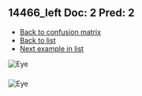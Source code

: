 ## 14466_left Doc: 2 Pred: 2
- [Back to confusion matrix](https://github.com/juliandewit/kaggle_retinopathy/blob/master/matrix.md)
- [Back to list](https://github.com/juliandewit/kaggle_retinopathy/blob/master/lists/22/list.md)
- [Next example in list](https://github.com/juliandewit/kaggle_retinopathy/blob/master/lists/22/14/14474_right.md)

![Eye](https://retinopaty.blob.core.windows.net/size1024/14466_left_2.jpeg)

### 

![Eye]()
